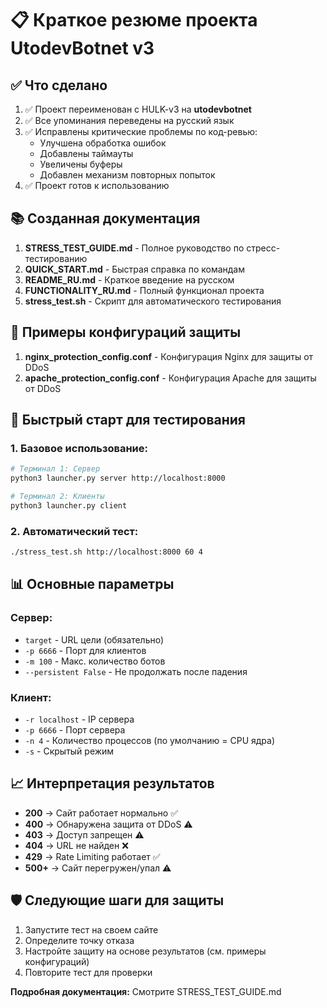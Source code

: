 # 📋 Краткое резюме проекта UtodevBotnet v3

## ✅ Что сделано

1. ✅ Проект переименован с HULK-v3 на **utodevbotnet**
2. ✅ Все упоминания переведены на русский язык
3. ✅ Исправлены критические проблемы по код-ревью:
   - Улучшена обработка ошибок
   - Добавлены таймауты
   - Увеличены буферы
   - Добавлен механизм повторных попыток
4. ✅ Проект готов к использованию

## 📚 Созданная документация

1. **STRESS_TEST_GUIDE.md** - Полное руководство по стресс-тестированию
2. **QUICK_START.md** - Быстрая справка по командам  
3. **README_RU.md** - Краткое введение на русском
4. **FUNCTIONALITY_RU.md** - Полный функционал проекта
5. **stress_test.sh** - Скрипт для автоматического тестирования

## 🔧 Примеры конфигураций защиты

1. **nginx_protection_config.conf** - Конфигурация Nginx для защиты от DDoS
2. **apache_protection_config.conf** - Конфигурация Apache для защиты от DDoS

## 🚀 Быстрый старт для тестирования

### 1. Базовое использование:

```bash
# Терминал 1: Сервер
python3 launcher.py server http://localhost:8000

# Терминал 2: Клиенты
python3 launcher.py client
```

### 2. Автоматический тест:

```bash
./stress_test.sh http://localhost:8000 60 4
```

## 📊 Основные параметры

### Сервер:
- `target` - URL цели (обязательно)
- `-p 6666` - Порт для клиентов
- `-m 100` - Макс. количество ботов
- `--persistent False` - Не продолжать после падения

### Клиент:
- `-r localhost` - IP сервера
- `-p 6666` - Порт сервера
- `-n 4` - Количество процессов (по умолчанию = CPU ядра)
- `-s` - Скрытый режим

## 📈 Интерпретация результатов

- **200** → Сайт работает нормально ✅
- **400** → Обнаружена защита от DDoS ⚠️
- **403** → Доступ запрещен ⚠️
- **404** → URL не найден ❌
- **429** → Rate Limiting работает ✅
- **500+** → Сайт перегружен/упал ⚠️

## 🛡️ Следующие шаги для защиты

1. Запустите тест на своем сайте
2. Определите точку отказа
3. Настройте защиту на основе результатов (см. примеры конфигураций)
4. Повторите тест для проверки

**Подробная документация:** Смотрите STRESS_TEST_GUIDE.md
